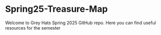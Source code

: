 # Spring25-Treasure-Map
Welcome to Grey Hats Spring 2025 GitHub repo. Here you can find useful resources for the semester
